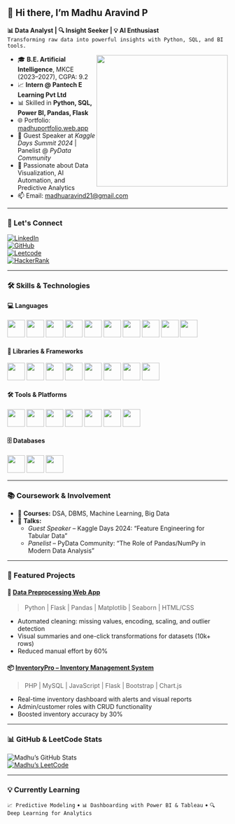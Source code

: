 ## 👋 Hi there, I’m Madhu Aravind P

**📊 Data Analyst | 🔍 Insight Seeker | 💡 AI Enthusiast**  
`Transforming raw data into powerful insights with Python, SQL, and BI tools.`

<img align="right" width="300" src="https://i.pinimg.com/originals/47/f0/34/47f0342cec72b800463bf003eac1257e.gif">

- 🎓 **B.E. Artificial Intelligence**, MKCE (2023–2027), CGPA: 9.2  
- 📈 **Intern @ Pantech E Learning Pvt Ltd**  
- 📊 Skilled in **Python, SQL, Power BI, Pandas, Flask**  
- 🌐 Portfolio: [madhuportfolio.web.app](https://madhuportfolio-3bba7.web.app/)  
- 🧠 Guest Speaker at *Kaggle Days Summit 2024* | Panelist @ *PyData Community*  
- 🔎 Passionate about Data Visualization, AI Automation, and Predictive Analytics  
- 📫 Email: madhuaravind21@gmail.com

---

### 🔗 Let's Connect

[![LinkedIn](https://img.shields.io/badge/LinkedIn-MadhuAravindP-blue?style=for-the-badge&logo=linkedin&logoColor=white)](https://www.linkedin.com/in/madhuaravind-p-a18325290/)  
[![GitHub](https://img.shields.io/badge/GitHub-Madhuarvind-333?style=for-the-badge&logo=github)](https://github.com/Madhuarvind)  
[![Leetcode](https://img.shields.io/badge/Leetcode-Madhuaravind-orange?style=for-the-badge&logo=leetcode&logoColor=white)](https://leetcode.com/u/Madhuaravind/)  
[![HackerRank](https://img.shields.io/badge/HackerRank-Madhu_P-2EC866?style=for-the-badge&logo=HackerRank&logoColor=white)](https://www.hackerrank.com/profile/madhuaravind21)

---

### 🛠️ Skills & Technologies

#### 💻 Languages  
<img src="https://img.icons8.com/color/48/python.png" height="40"/> <img src="https://img.icons8.com/ios-filled/48/sql.png" height="40"/> <img src="https://img.icons8.com/color/48/c-programming.png" height="40"/> <img src="https://img.icons8.com/color/48/c-plus-plus-logo.png" height="40"/> <img src="https://img.icons8.com/color/48/java-coffee-cup-logo.png" height="40"/> <img src="https://img.icons8.com/color/48/html-5.png" height="40"/> <img src="https://img.icons8.com/color/48/css3.png" height="40"/> <img src="https://img.icons8.com/color/48/javascript--v1.png" height="40"/> <img src="https://img.icons8.com/officel/48/php-logo.png" height="40"/> <img src="https://img.icons8.com/color/48/google-bigquery.png" height="40"/>

#### 🧠 Libraries & Frameworks  
<img src="https://img.icons8.com/color/48/pandas.png" height="40"/> <img src="https://img.icons8.com/color/48/numpy.png" height="40"/> <img src="https://img.icons8.com/external-soft-fill-juicy-fish/48/external-matplotlib-python-programming-soft-fill-soft-fill-juicy-fish.png" height="40"/> <img src="https://upload.wikimedia.org/wikipedia/commons/2/22/Seaborn_logo.svg" height="40"/> <img src="https://scikit-learn.org/stable/_static/scikit-learn-logo-small.png" height="40"/> <img src="https://img.icons8.com/color/48/tensorflow.png" height="40"/> <img src="https://img.icons8.com/color/48/plotly.png" height="40"/> <img src="https://img.icons8.com/color/48/flask.png" height="40"/>

#### 🛠 Tools & Platforms  
<img src="https://img.icons8.com/color/48/microsoft-power-bi.png" height="40"/> <img src="https://img.icons8.com/color/48/tableau-software.png" height="40"/> <img src="https://img.icons8.com/color/48/microsoft-excel-2019--v1.png" height="40"/> <img src="https://img.icons8.com/color/48/visual-studio-code-2019.png" height="40"/> <img src="https://img.icons8.com/material-outlined/48/github.png" height="40"/> <img src="https://img.icons8.com/external-tal-revivo-color-tal-revivo/48/external-jupyter-a-browser-based-interactive-computing-environment-logo-color-tal-revivo.png" height="40"/> <img src="https://img.icons8.com/color/48/google-bigquery.png" height="40"/>

#### 🗄️ Databases  
<img src="https://img.icons8.com/fluency/48/mysql-logo.png" height="40"/> <img src="https://img.icons8.com/color/48/mongodb.png" height="40"/> <img src="https://img.icons8.com/color/48/sqlite.png" height="40"/>

---

### 📚 Coursework & Involvement

- 🧮 **Courses:** DSA, DBMS, Machine Learning, Big Data  
- 🎤 **Talks:**  
  - *Guest Speaker* – Kaggle Days 2024: “Feature Engineering for Tabular Data”  
  - *Panelist* – PyData Community: “The Role of Pandas/NumPy in Modern Data Analysis”  

---

### 💼 Featured Projects

#### 🚀 [Data Preprocessing Web App](https://github.com/Madhuarvind/Data-preprocessing)
> Python | Flask | Pandas | Matplotlib | Seaborn | HTML/CSS  
- Automated cleaning: missing values, encoding, scaling, and outlier detection  
- Visual summaries and one-click transformations for datasets (10k+ rows)  
- Reduced manual effort by 60%

#### 📦 [InventoryPro – Inventory Management System](https://github.com/Madhuarvind/InventoryPro)
> PHP | MySQL | JavaScript | Flask | Bootstrap | Chart.js  
- Real-time inventory dashboard with alerts and visual reports  
- Admin/customer roles with CRUD functionality  
- Boosted inventory accuracy by 30%

---

### 📊 GitHub & LeetCode Stats

![Madhu’s GitHub Stats](https://github-readme-stats.vercel.app/api?username=Madhuarvind&show_icons=true&theme=tokyonight)  
[![Madhu’s LeetCode](https://leetcard.jacoblin.cool/Madhuaravind?ext=contest&theme=dark)](https://leetcode.com/u/Madhuaravind/)

---

### 💡 Currently Learning

`📈 Predictive Modeling` • `📊 Dashboarding with Power BI & Tableau` • `🔍 Deep Learning for Analytics`
